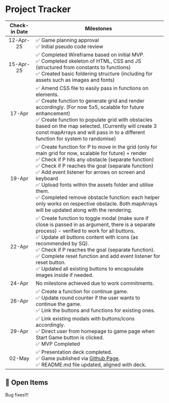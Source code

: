 # Project Tracker

| Check-in Date | Milestones |
| :-----------: | ----------------- |
| 12-Apr-25 | ✅ Game planning approval <br> ✅ Initial pseudo code review |
| 15-Apr-25 | ✅ Completed Wireframe based on initial MVP. <br> ✅ Completed skeleton of HTML, CSS and JS (structured from constants to functions) <br> ✅ Created basic foldering structure (including for assets such as images and fonts)|
| 17-Apr | ✅ Amend CSS file to easily pass in functions on elements. <br> ✅ Create function to generate grid and render accordingly. (For now 5x5, scalable for future enhancement) <br> ✅ Create function to populate grid with obstacles based on the map selected. (Currently will create 3 const mapArrays and will pass in to a different function for system to randomise) |
| 19-Apr | ✅ Create function for P to move in the grid (only for main grid for now, scalable for future) + render <br> ✅ Check if P hits any obstacle (separate function) <br> ✅ Check if P reaches the goal (separate function) <br> ✅ Add event listener for arrows on screen and keyboard <br> ✅ Upload fonts within the assets folder and utilise them. <br> ✅ Completed remove obstacle function: each helper only works on respective obstacle. Both mapArrays will be updated along with the rendering. |
| 22-Apr | ✅ Create function to toggle modal (make sure if close is passed in as argument, there is a separate process) - verified to work for all buttons. <br> ✅ Update all buttons content with icons (as recommended by SQ). <br> ✅ Check if P reaches the goal (separate function). <br> ✅ Complete reset function and add event listener for reset button. <br> ✅ Updated all existing buttons to encapsulate images inside if needed. |
| 24-Apr | No milestone achieved due to work commitments. |
| 26-Apr | ✅ Create a function for continue game. <br> ✅ Update round counter if the user wants to continue the game. <br> ✅ Link the buttons and functions  for existing ones. |
| 29-Apr | ✅ Link existing modals with buttons/icons accordingly. <br> ✅ Direct user from homepage to game page when Start Game button is clicked. <br> ✅ MVP Completed |
| 02-May | ✅ Presentation deck completed. <br> ✅ Game published via [Github Page](https://vinnyvaleria.github.io/reflektor/game.html). <br> ✅ README.md file updated, aligned with deck.


## 🚩 Open Items
Bug fixes!!!
